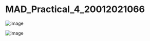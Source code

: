 # MAD_Practical_4_20012021066

![image](https://user-images.githubusercontent.com/110805993/192142567-bdae179f-285a-4d10-a954-610bd28d75d9.png)


![image](https://user-images.githubusercontent.com/110805993/192142573-0e4ad919-e535-41d1-a2a5-46b14a9daa00.png)
